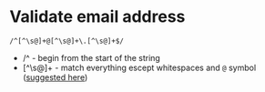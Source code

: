 # Validate email address

```regex
/^[^\s@]+@[^\s@]+\.[^\s@]+$/
```

- /^ - begin from the start of the string
- \[^\s@\]+ - match everything escept whitespaces and `@` symbol ([suggested here](https://stackoverflow.com/a/9204568/15840728))
